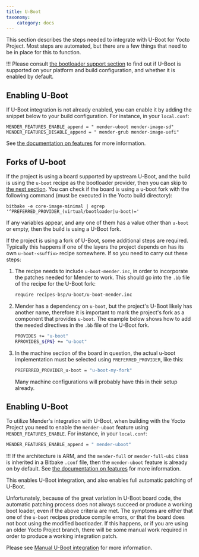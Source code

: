 ```yaml
---
title: U-Boot
taxonomy:
    category: docs
---
```


This section describes the steps needed to integrate with U-Boot for Yocto Project. Most steps are automated, but there are a few things that need to be in place for this to function.

!!! Please consult [the bootloader support section](../../../01.General-system-requirements/docs.md#bootloader-support) to find out if U-Boot is supported on your platform and build configuration, and whether it is enabled by default.


## Enabling U-Boot

If U-Boot integration is not already enabled, you can enable it by adding the snippet below to your build configuration. For instance, in your `local.conf`:

```
MENDER_FEATURES_ENABLE_append = " mender-uboot mender-image-sd"
MENDER_FEATURES_DISABLE_append = " mender-grub mender-image-uefi"
```

See [the documentation on features](../../../../04.Artifacts/10.Yocto-project/02.Image-configuration/01.Features/docs.md) for more information.


## Forks of U-boot

If the project is using a board supported by upstream U-Boot, and the build is
using the `u-boot` recipe as the bootloader provider, then you can skip to [the
next section](#enabling-u-boot). You can check if the board is using a u-boot
fork with the following command (must be executed in the Yocto build directory):

```
bitbake -e core-image-minimal | egrep '^PREFERRED_PROVIDER_(virtual/bootloader|u-boot)='
```

If any variables appear, and any one of them has a value other than `u-boot` or
empty, then the build is using a U-Boot fork.

If the project is using a fork of U-Boot, some additional steps are
required. Typically this happens if one of the layers the project depends on has
its own `u-boot-<suffix>` recipe somewhere. If so you need to carry out these
steps:

1. The recipe needs to include `u-boot-mender.inc`, in order to incorporate the
   patches needed for Mender to work. This should go into the `.bb` file of the
   recipe for the U-Boot fork:

   ```bash
   require recipes-bsp/u-boot/u-boot-mender.inc
   ```

2. Mender has a dependency on `u-boot`, but the project's U-Boot likely has
   another name, therefore it is important to mark the project's fork as a
   component that provides `u-boot`. The example below shows how to add the
   needed directives in the `.bb` file of the U-Boot fork.

   ```bash
   PROVIDES += "u-boot"
   RPROVIDES_${PN} += "u-boot"
   ```

3. In the machine section of the board in question, the actual u-boot
   implementation must be selected using `PREFERRED_PROVIDER`, like this:

   ```bash
   PREFERRED_PROVIDER_u-boot = "u-boot-my-fork"
   ```

   Many machine configurations will probably have this in their setup already.

## Enabling U-Boot

To utilize Mender's integration with U-Boot, when building with the Yocto
Project you need to enable the `mender-uboot` feature using
`MENDER_FEATURES_ENABLE`. For instance, in your `local.conf`:

```bash
MENDER_FEATURES_ENABLE_append = " mender-uboot"
```

!!! If the architecture is ARM, and the `mender-full` or `mender-full-ubi` class is inherited in a Bitbake `.conf` file, then the `mender-uboot` feature is already on by default. See [the documentation on features](../../../../04.Artifacts/10.Yocto-project/02.Image-configuration/01.Features/docs.md) for more information.

This enables U-Boot integration, and also enables full automatic patching of
U-Boot.

Unfortunately, because of the great variation in U-Boot board code, the
automatic patching process does not always succeed or produce a working boot
loader, even if the above criteria are met. The symptoms are either that one of
the `u-boot` recipes produce compile errors, or that the board does not boot
using the modified bootloader. If this happens, or if you are using an older
Yocto Project branch, there will be some manual work required in order to
produce a working integration patch.

Please see [Manual U-Boot integration]() for more
information.
